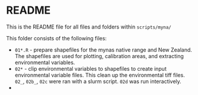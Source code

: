 # README
This is the README file for all files and folders within `scripts/myna/`

This folder consists of the following files:
* `01*.R` - prepare shapefiles for the mynas native range and New Zealand. The shapefiles are used for plotting, calibration areas, and extracting environmental variables. 
* `02*` - clip environmental variables to shapefiles to create input environmental variable files. This clean up the environmental tiff files. `02_`, `02b_`, `02c` were ran with a slurm script. `02d` was run interactively.
* 
